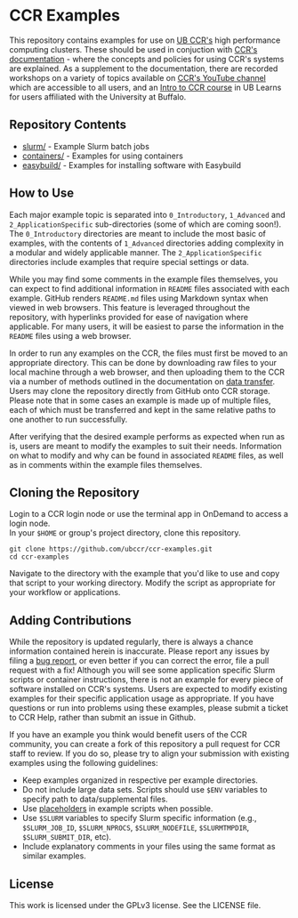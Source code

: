 # CCR Examples

This repository contains examples for use on [UB CCR's](https://buffalo.edu/ccr) high performance computing clusters.  These should be used in conjuction with [CCR's documentation](https://docs.ccr.buffalo.edu) - where the concepts and policies for using CCR's systems are explained.  As a supplement to the documentation, there are recorded workshops on a variety of topics available on [CCR's YouTube channel](https://youtube.com/@ubccr) which are accessible to all users, and an [Intro to CCR course](https://ublearns.buffalo.edu/d2l/le/discovery/view/course/285151) in UB Learns for users affiliated with the University at Buffalo.  

## Repository Contents

- [slurm/](slurm/README.md) - Example Slurm batch jobs
- [containers/](containers/README.md) - Examples for using containers
- [easybuild/](easybuild/README.md) - Examples for installing software with Easybuild

## How to Use

Each major example topic is separated into `0_Introductory`, `1_Advanced` and `2_ApplicationSpecific` sub-directories (some of which are coming soon!).  The `0_Introductory` directories are meant to include the most basic of examples, with the contents of `1_Advanced` directories adding complexity in a modular and widely applicable manner.  The `2_ApplicationSpecific` directories include examples that require special settings or data.

While you may find some comments in the example files themselves, you can expect to find additional information in `README` files associated with each example.  GitHub renders `README.md` files using Markdown syntax when viewed in web browsers.  This feature is leveraged throughout the repository, with hyperlinks provided for ease of navigation where applicable.  For many users, it will be easiest to parse the information in the `README` files using a web browser.

In order to run any examples on the CCR, the files must first be moved to an appropriate directory.  This can be done by downloading raw files to your local machine through a web browser, and then uploading them to the CCR via a number of methods outlined in the documentation on [data transfer](https://docs.ccr.buffalo.edu/en/latest/hpc/data-transfer/).  Users may clone the repository directly from GitHub onto CCR storage.  Please note that in some cases an example is made up of multiple files, each of which must be transferred and kept in the same relative paths to one another to run successfully.

After verifying that the desired example performs as expected when run as is, users are meant to modify the examples to suit their needs.  Information on what to modify and why can be found in associated `README` files, as well as in comments within the example files themselves.

## Cloning the Repository

Login to a CCR login node or use the terminal app in OnDemand to access a login node.  
In your `$HOME` or group's project directory, clone this repository.  
```
git clone https://github.com/ubccr/ccr-examples.git
cd ccr-examples
```
Navigate to the directory with the example that you'd like to use and copy that script to your working directory.  Modify the script as appropriate for your workflow or applications.

## Adding Contributions

While the repository is updated regularly, there is always a chance information contained herein is inaccurate.  Please report any issues by filing a [bug report](https://github.com/ubccr/ccr-examples/issues/new), or even better if you can correct the error, file a pull request with a fix!  Although you will see some application specific Slurm scripts or container instructions, there is not an example for every piece of software installed on CCR's systems.  Users are expected to modify existing examples for their specific application usage as appropriate.  If you have questions or run into problems using these examples, please submit a ticket to CCR Help, rather than submit an issue in Github.  

If you have an example you think would benefit users of the CCR community, you can create a fork of this repository a pull request for CCR staff to review. If you do so, please try to align your submission with existing examples using the following guidelines:

- Keep examples organized in respective per example directories.
- Do not include large data sets. Scripts should use `$ENV` variables to specify path to data/supplemental files.
- Use [placeholders](slurm/README.md) in example scripts when possible.
- Use `$SLURM` variables to specify Slurm specific information (e.g., `$SLURM_JOB_ID`, `$SLURM_NPROCS`, `$SLURM_NODEFILE`, `$SLURMTMPDIR`, `$SLURM_SUBMIT_DIR`, etc).
- Include explanatory comments in your files using the same format as similar examples.

## License

This work is licensed under the GPLv3 license. See the LICENSE file.
